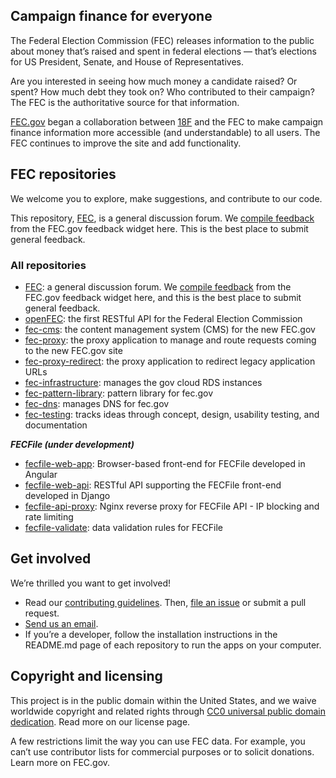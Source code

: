 ## Campaign finance for everyone
The Federal Election Commission (FEC) releases information to the public about money that’s raised and spent in federal elections — that’s elections for US President, Senate, and House of Representatives.

Are you interested in seeing how much money a candidate raised? Or spent? How much debt they took on? Who contributed to their campaign? The FEC is the authoritative source for that information.

[FEC.gov](https://www.fec.gov/) began a collaboration between [18F](http://18f.gsa.gov) and the FEC to make campaign finance information more accessible (and understandable) to all users. The FEC continues to improve the site and add functionality.

## FEC repositories
We welcome you to explore, make suggestions, and contribute to our code.

This repository, [FEC](https://github.com/fecgov/fec), is a general discussion forum. We [compile feedback](https://github.com/fecgov/fec/issues) from the FEC.gov feedback widget here. This is the best place to submit general feedback.

### All repositories
- [FEC](https://github.com/fecgov/fec): a general discussion forum. We [compile feedback](https://github.com/fecgov/fec/issues) from the FEC.gov feedback widget here, and this is the best place to submit general feedback.
- [openFEC](https://github.com/fecgov/openfec): the first RESTful API for the Federal Election Commission
- [fec-cms](https://github.com/fecgov/fec-cms): the content management system (CMS) for the new FEC.gov
- [fec-proxy](https://github.com/fecgov/fec-proxy): the proxy application to manage and route requests coming to the new FEC.gov site
- [fec-proxy-redirect](https://github.com/fecgov/fec-proxy-redirect): the proxy application to redirect legacy application URLs
- [fec-infrastructure](https://github.com/fecgov/fec-infrastructure): manages the gov cloud RDS instances
- [fec-pattern-library](https://github.com/fecgov/fec-pattern-library): pattern library for fec.gov
- [fec-dns](https://github.com/fecgov/fec-dns): manages DNS for fec.gov
- [fec-testing](https://github.com/fecgov/fec-testing): tracks ideas through concept, design, usability testing, and documentation

***FECFile (under development)***
- [fecfile-web-app](https://github.com/fecgov/fecfile-web-app): Browser-based front-end for FECFile developed in Angular
- [fecfile-web-api](https://github.com/fecgov/fecfile-web-api): RESTful API supporting the FECFile front-end developed in Django
- [fecfile-api-proxy](https://github.com/fecgov/fecfile-api-proxy): Nginx reverse proxy for FECFile API - IP blocking and rate limiting
- [fecfile-validate](https://github.com/fecgov/fecfile-validate): data validation rules for FECFile

## Get involved
We’re thrilled you want to get involved!
- Read our [contributing guidelines](https://github.com/fecgov/openfec/blob/master/CONTRIBUTING.md). Then, [file an issue](https://github.com/fecgov/fec/issues) or submit a pull request.
- [Send us an email](mailto:betafeedback@fec.gov).
- If you’re a developer, follow the installation instructions in the README.md page of each repository to run the apps on your computer.

## Copyright and licensing
This project is in the public domain within the United States, and we waive worldwide copyright and related rights through [CC0 universal public domain dedication](https://creativecommons.org/publicdomain/zero/1.0/). Read more on our license page.

A few restrictions limit the way you can use FEC data. For example, you can’t use contributor lists for commercial purposes or to solicit donations. Learn more on FEC.gov.
